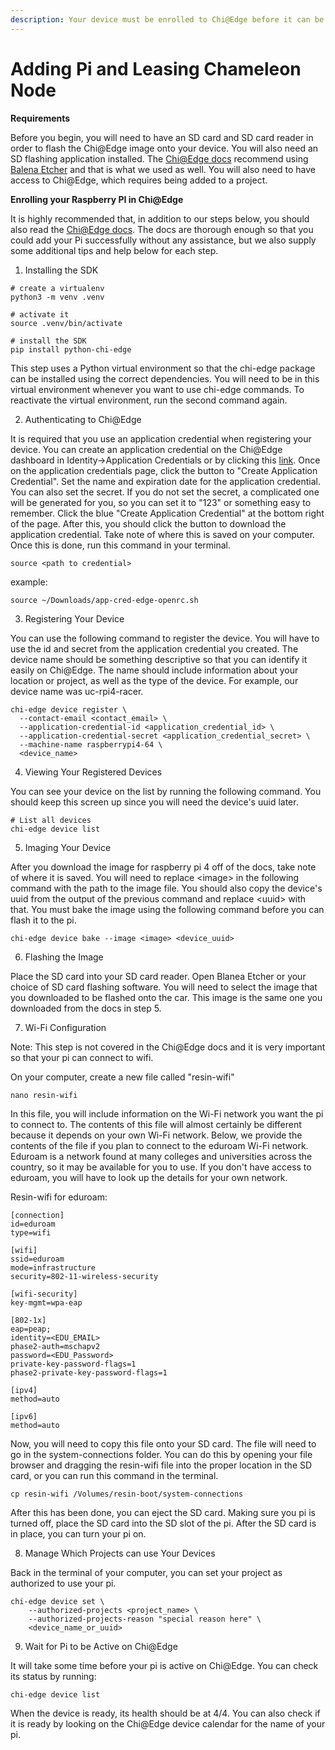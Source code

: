 ```yaml
---
description: Your device must be enrolled to Chi@Edge before it can be accessed.
---
```


# Adding Pi and Leasing Chameleon Node

**Requirements**

Before you begin, you will need to have an SD card and SD card reader in order to flash the Chi@Edge image onto your device. You will also need an SD flashing application installed. The [Chi@Edge docs](https://chameleoncloud.gitbook.io/chi-edge/) recommend using [Balena Etcher](https://etcher.balena.io/) and that is what we used as well. You will also need to have access to Chi@Edge, which requires being added to a project.

**Enrolling your Raspberry PI in Chi@Edge**

It is highly recommended that, in addition to our steps below, you should also read the [Chi@Edge docs](https://chameleoncloud.gitbook.io/chi-edge/). The docs are thorough enough so that you could add your Pi successfully without any assistance, but we also supply some additional tips and help below for each step.

1. Installing the SDK

```
# create a virtualenv
python3 -m venv .venv

# activate it
source .venv/bin/activate

# install the SDK
pip install python-chi-edge
```

This step uses a Python virtual environment so that the chi-edge package can be installed using the correct dependencies. You will need to be in this virtual environment whenever you want to use chi-edge commands. To reactivate the virtual environment, run the second command again.

2. Authenticating to Chi@Edge

It is required that you use an application credential when registering your device. You can create an application credential on the Chi@Edge dashboard in Identity->Application Credentials or by clicking this [link](https://chi.edge.chameleoncloud.org/identity/application\_credentials/). Once on the application credentials page, click the button to "Create Application Credential". Set the name and expiration date for the application credential. You can also set the secret. If you do not set the secret, a complicated one will be generated for you, so you can set it to "123" or something easy to remember. Click the blue "Create Application Credential" at the bottom right of the page. After this, you should click the button to download the application credential. Take note of where this is saved on your computer. Once this is done, run this command in your terminal.

```
source <path to credential>
```

example:

```
source ~/Downloads/app-cred-edge-openrc.sh
```

3. Registering Your Device

You can use the following command to register the device. You will have to use the id and secret from the application credential you created. The device name should be something descriptive so that you can identify it easily on Chi@Edge. The name should include information about your location or project, as well as the type of the device. For example, our device name was uc-rpi4-racer.

```
chi-edge device register \
  --contact-email <contact_email> \
  --application-credential-id <application_credential_id> \
  --application-credential-secret <application_credential_secret> \
  --machine-name raspberrypi4-64 \
  <device_name>
```

4. Viewing Your Registered Devices

You can see your device on the list by running the following command. You should keep this screen up since you will need the device's uuid later.

```
# List all devices
chi-edge device list
```

5. Imaging Your Device

After you download the image for raspberry pi 4 off of the docs, take note of where it is saved. You will need to replace \<image> in the following command with the path to the image file. You should also copy the device's uuid from the output of the previous command and replace \<uuid> with that. You must bake the image using the following command before you can flash it to the pi.

```
chi-edge device bake --image <image> <device_uuid>
```

6. Flashing the Image

Place the SD card into your SD card reader. Open Blanea Etcher or your choice of SD card flashing software. You will need to select the image that you downloaded to be flashed onto the car. This image is the same one you downloaded from the docs in step 5.

7. Wi-Fi Configuration

Note: This step is not covered in the Chi@Edge docs and it is very important so that your pi can connect to wifi.

On your computer, create a new file called "resin-wifi"

```
nano resin-wifi
```

In this file, you will include information on the Wi-Fi network you want the pi to connect to. The contents of this file will almost certainly be different because it depends on your own Wi-Fi network. Below, we provide the contents of the file if you plan to connect to the eduroam Wi-Fi network. Eduroam is a network found at many colleges and universities across the country, so it may be available for you to use. If you don't have access to eduroam, you will have to look up the details for your own network.

Resin-wifi for eduroam:

```
[connection]
id=eduroam
type=wifi

[wifi]
ssid=eduroam
mode=infrastructure
security=802-11-wireless-security

[wifi-security]
key-mgmt=wpa-eap

[802-1x]
eap=peap;
identity=<EDU_EMAIL>
phase2-auth=mschapv2
password=<EDU_Password>
private-key-password-flags=1
phase2-private-key-password-flags=1

[ipv4]
method=auto

[ipv6]
method=auto
```

Now, you will need to copy this file onto your SD card. The file will need to go in the system-connections folder. You can do this by opening your file browser and dragging the resin-wifi file into the proper location in the SD card, or you can run this command in the terminal.

```
cp resin-wifi /Volumes/resin-boot/system-connections
```

After this has been done, you can eject the SD card. Making sure you pi is turned off, place the SD card into the SD slot of the pi. After the SD card is in place, you can turn your pi on.

8. Manage Which Projects can use Your Devices

Back in the terminal of your computer, you can set your project as authorized to use your pi.

```
chi-edge device set \
    --authorized-projects <project_name> \
    --authorized-projects-reason "special reason here" \
    <device_name_or_uuid>
```

9. Wait for Pi to be Active on Chi@Edge

It will take some time before your pi is active on Chi@Edge. You can check its status by running:

```
chi-edge device list
```

When the device is ready, its health should be at 4/4. You can also check if it is ready by looking on the Chi@Edge device calendar for the name of your pi.
